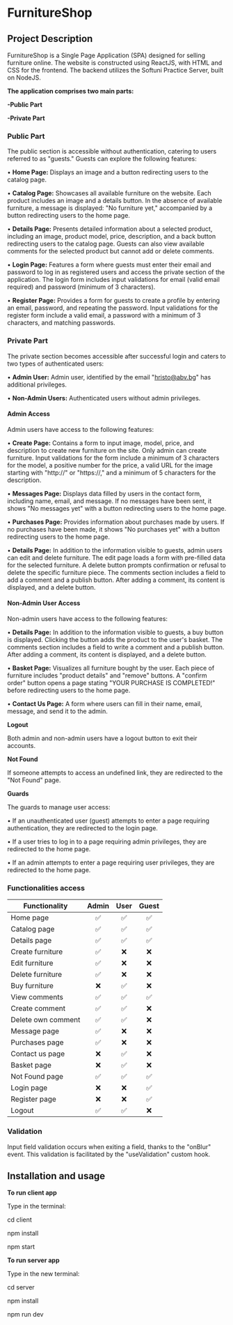 # FurnitureShop

## Project Description
FurnitureShop is a Single Page Application (SPA) designed for selling furniture online. The website is constructed using ReactJS, with HTML and CSS for the frontend. The backend utilizes the Softuni Practice Server, built on NodeJS.

**The application comprises two main parts:**

**-Public Part**

**-Private Part**

### Public Part

The public section is accessible without authentication, catering to users referred to as "guests." 
Guests can explore the following features:

•	**Home Page:** Displays an image and a button redirecting users to the catalog page.

•	**Catalog Page:** Showcases all available furniture on the website. Each product includes an image and a details button. In the absence of available furniture, a message is displayed: "No furniture yet," accompanied by a button redirecting users to the home page.

•	**Details Page:** Presents detailed information about a selected product, including an image, product model, price, description, and a back button redirecting users to the catalog page. Guests can also view available comments for the selected product but cannot add or delete comments.

•	**Login Page:** Features a form where guests must enter their email and password to log in as registered users and access the private section of the application. The login form includes input validations for email (valid email required) and password (minimum of 3 characters).

•	**Register Page:** Provides a form for guests to create a profile by entering an email, password, and repeating the password. Input validations for the register form include a valid email, a password with a minimum of 3 characters, and matching passwords.


### Private Part

The private section becomes accessible after successful login and caters to two types of authenticated users:

• **Admin User:** Admin user, identified by the email "hristo@abv.bg" has additional privileges.

•	**Non-Admin Users:** Authenticated users without admin privileges.

#### Admin Access

Admin users have access to the following features:

•	**Create Page:** Contains a form to input image, model, price, and description to create new furniture on the site. Only admin can create furniture. Input validations for the form include a minimum of 3 characters for the model, a positive number for the price, a valid URL for the image starting with "http://" or "https://," and a minimum of 5 characters for the description.

•	**Messages Page:** Displays data filled by users in the contact form, including name, email, and message. If no messages have been sent, it shows "No messages yet" with a button redirecting users to the home page.

•	**Purchases Page:** Provides information about purchases made by users. If no purchases have been made, it shows "No purchases yet" with a button redirecting users to the home page.

•	**Details Page:** In addition to the information visible to guests, admin users can edit and delete furniture. The edit page loads a form with pre-filled data for the selected furniture. A delete button prompts confirmation or refusal to delete the specific furniture piece. The comments section includes a field to add a comment and a publish button. After adding a comment, its content is displayed, and a delete button.

#### Non-Admin User Access

Non-admin users have access to the following features:

•	**Details Page:** In addition to the information visible to guests, a buy button is displayed. Clicking the button adds the product to the user's basket. The comments section includes a field to write a comment and a publish button. After adding a comment, its content is displayed, and a delete button.

•	**Basket Page:** Visualizes all furniture bought by the user. Each piece of furniture includes "product details" and "remove" buttons. A "confirm order" button opens a page stating "YOUR PURCHASE IS COMPLETED!" before redirecting users to the home page.

•	**Contact Us Page:** A form where users can fill in their name, email, message, and send it to the admin.



**Logout** 

Both admin and non-admin users have a logout button to exit their accounts.

**Not Found**

If someone attempts to access an undefined link, they are redirected to the "Not Found" page.

**Guards**

The guards to manage user access:

•	If an unauthenticated user (guest) attempts to enter a page requiring authentication, they are redirected to the login page.

•	If a user tries to log in to a page requiring admin privileges, they are redirected to the home page.

•	If an admin attempts to enter a page requiring user privileges, they are redirected to the home page.

### Functionalities access

| Functionality      |   Admin   |   User    |   Guest   |
| ------------------ |:---------:|:---------:|:---------:|
| Home page          |     ✅     |     ✅     |     ✅     |
| Catalog page       |     ✅     |     ✅     |     ✅     |
| Details page       |     ✅     |     ✅     |     ✅     |
| Create furniture   |     ✅     |     ❌     |     ❌     |
| Edit furniture     |     ✅     |     ❌     |     ❌     |
| Delete furniture   |     ✅     |     ❌     |     ❌     |
| Buy furniture      |     ❌     |     ✅     |     ❌     |
| View comments      |     ✅     |     ✅     |     ✅     |
| Create comment     |     ✅     |     ✅     |     ❌     |
| Delete own comment  |     ✅     |     ✅     |     ❌     |
| Message page       |     ✅     |     ❌     |     ❌     |
| Purchases page     |     ✅     |     ❌     |     ❌     |
| Contact us page    |     ❌     |     ✅     |     ❌     |
| Basket page        |     ❌     |     ✅     |     ❌     |
| Not Found page     |     ✅     |     ✅     |     ✅     |
| Login page         |     ❌     |     ❌     |     ✅     |
| Register page      |     ❌     |     ❌     |     ✅     |
| Logout             |     ✅     |     ✅     |     ❌     |



### Validation

Input field validation occurs when exiting a field, thanks to the "onBlur" event. This validation is facilitated by the "useValidation" custom hook.

## Installation and usage

**To run client app**

Type in the terminal:

   cd client 
   
   npm install
   
   npm start

   

**To run server app**

Type in the new terminal:

cd server

npm install

npm run dev


